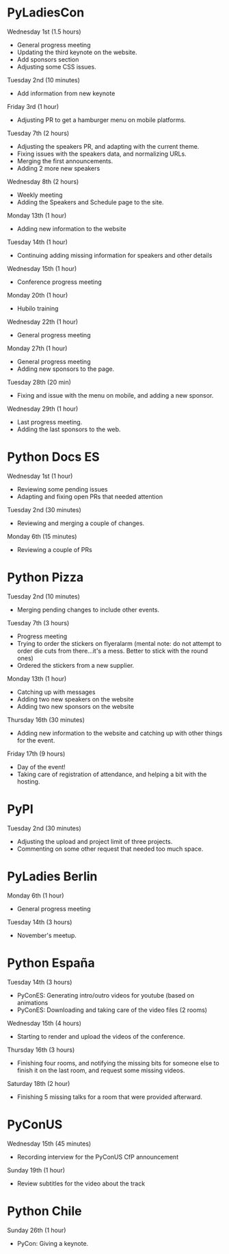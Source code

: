 # PyLadiesCon

Wednesday 1st (1.5 hours)

* General progress meeting
* Updating the third keynote on the website.
* Add sponsors section
* Adjusting some CSS issues.

Tuesday 2nd (10 minutes)

* Add information from new keynote

Friday 3rd (1 hour)

* Adjusting PR to get a hamburger menu on mobile platforms.

Tuesday 7th (2 hours)

* Adjusting the speakers PR, and adapting with the current theme.
* Fixing issues with the speakers data, and normalizing URLs.
* Merging the first announcements.
* Adding 2 more new speakers

Wednesday 8th (2 hours)

* Weekly meeting
* Adding the Speakers and Schedule page to the site.

Monday 13th (1 hour)

* Adding new information to the website

Tuesday 14th (1 hour)

* Continuing adding missing information for speakers and other details

Wednesday 15th (1 hour)

* Conference progress meeting

Monday 20th (1 hour)

* Hubilo training

Wednesday 22th (1 hour)

* General progress meeting

Monday 27th (1 hour)

* General progress meeting
* Adding new sponsors to the page.

Tuesday 28th (20 min)

* Fixing and issue with the menu on mobile, and adding a new sponsor.

Wednesday 29th (1 hour)

* Last progress meeting.
* Adding the last sponsors to the web.

# Python Docs ES

Wednesday 1st (1 hour)

* Reviewing some pending issues
* Adapting and fixing open PRs that needed attention

Tuesday 2nd (30 minutes)

* Reviewing and merging a couple of changes.

Monday 6th (15 minutes)

* Reviewing a couple of PRs

# Python Pizza

Tuesday 2nd (10 minutes)

* Merging pending changes to include other  events.

Tuesday 7th (3 hours)

* Progress meeting
* Trying to order the stickers on flyeralarm (mental note: do not attempt
  to order die cuts from there...it's a mess. Better to stick with the round
  ones)
* Ordered the stickers from a new supplier.

Monday 13th (1 hour)

* Catching up with messages
* Adding two new speakers on the website
* Adding two new sponsors on the website

Thursday 16th (30 minutes)

* Adding new information to the website
  and catching up with other things for the event.

Friday 17th (9 hours)

* Day of the event!
* Taking care of registration of attendance, and helping a bit
  with the hosting.

# PyPI

Tuesday 2nd (30 minutes)

* Adjusting the upload and project limit of three projects.
* Commenting on some other request that needed too much space.

# PyLadies Berlin

Monday 6th (1 hour)

* General progress meeting

Tuesday 14th (3 hours)

* November's meetup.

# Python España

Tuesday 14th (3 hours)

* PyConES: Generating intro/outro videos for youtube (based on animations
* PyConES: Downloading and taking care of the video files (2 rooms)

Wednesday 15th (4 hours)

* Starting to render and upload the videos of the conference.

Thursday 16th (3 hours)

* Finishing four rooms, and notifying the missing bits for someone
  else to finish it on the last room, and request some missing videos.

Saturday 18th (2 hour)

* Finishing 5 missing talks for a room that were provided afterward.

# PyConUS

Wednesday 15th (45 minutes)

* Recording interview for the PyConUS CfP announcement

Sunday 19th (1 hour)

* Review subtitles for the video about the track

# Python Chile

Sunday 26th (1 hour)

* PyCon: Giving a keynote.

